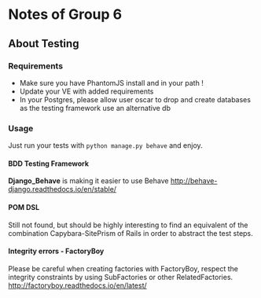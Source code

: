 # Notes of Group 6


## About Testing

### Requirements 
- Make sure you have PhantomJS install and in your path ! 
- Update your VE with added requirements
- In your Postgres, please allow user oscar to drop and create databases as the testing framework use an alternative db

### Usage 

Just run your tests with ```python manage.py behave```  and enjoy.

#### BDD Testing Framework
**Django_Behave** is making it easier to use Behave 
http://behave-django.readthedocs.io/en/stable/

#### POM DSL
Still not found, but should be highly interesting to find an equivalent of 
the combination Capybara-SitePrism of Rails in order to abstract the test steps.

#### Integrity errors - FactoryBoy
Please be careful when creating factories with FactoryBoy, respect the integrity constraints 
by using SubFactories or other RelatedFactories.
http://factoryboy.readthedocs.io/en/latest/
